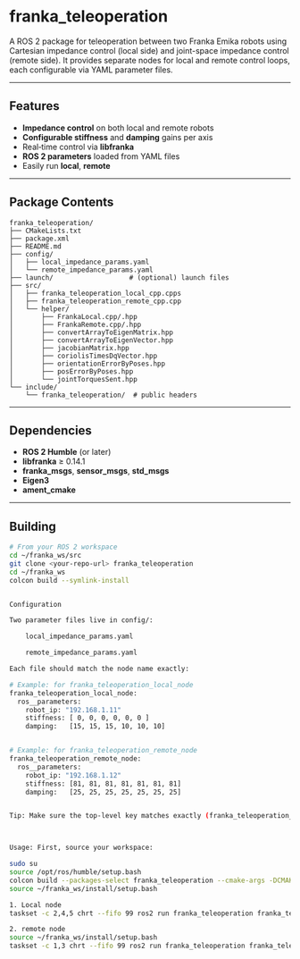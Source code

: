 # franka_teleoperation

A ROS 2 package for teleoperation between two Franka Emika robots using Cartesian impedance control (local side) and joint-space impedance control (remote side). It provides separate nodes for local and remote control loops, each configurable via YAML parameter files.

---

## Features

- **Impedance control** on both local and remote robots  
- **Configurable stiffness** and **damping** gains per axis  
- Real‐time control via **libfranka**  
- **ROS 2 parameters** loaded from YAML files  
- Easily run **local**, **remote**  

---

## Package Contents
```text
franka_teleoperation/
├── CMakeLists.txt
├── package.xml
├── README.md
├── config/
│   ├── local_impedance_params.yaml
│   └── remote_impedance_params.yaml
├── launch/                   # (optional) launch files
├── src/
│   ├── franka_teleoperation_local_cpp.cpps
│   ├── franka_teleoperation_remote_cpp.cpp
│   └── helper/
│       ├── FrankaLocal.cpp/.hpp
│       ├── FrankaRemote.cpp/.hpp
│       ├── convertArrayToEigenMatrix.hpp
│       ├── convertArrayToEigenVector.hpp
│       ├── jacobianMatrix.hpp
│       ├── coriolisTimesDqVector.hpp
│       ├── orientationErrorByPoses.hpp
│       ├── posErrorByPoses.hpp
│       └── jointTorquesSent.hpp
└── include/
    └── franka_teleoperation/  # public headers
```

---

## Dependencies

- **ROS 2 Humble** (or later)
- **libfranka** ≥ 0.14.1  
- **franka_msgs**, **sensor_msgs**, **std_msgs**  
- **Eigen3**  
- **ament_cmake**  

---

## Building

```bash
# From your ROS 2 workspace
cd ~/franka_ws/src
git clone <your-repo-url> franka_teleoperation
cd ~/franka_ws
colcon build --symlink-install


Configuration

Two parameter files live in config/:

    local_impedance_params.yaml

    remote_impedance_params.yaml

Each file should match the node name exactly:

# Example: for franka_teleoperation_local_node
franka_teleoperation_local_node:
  ros__parameters:
    robot_ip: "192.168.1.11"
    stiffness: [ 0, 0, 0, 0, 0, 0 ]
    damping:   [15, 15, 15, 10, 10, 10]


# Example: for franka_teleoperation_remote_node
franka_teleoperation_remote_node:
  ros__parameters:
    robot_ip: "192.168.1.12"
    stiffness: [81, 81, 81, 81, 81, 81, 81]
    damping:   [25, 25, 25, 25, 25, 25, 25]


Tip: Make sure the top‐level key matches exactly (franka_teleoperation_local_node vs franka_teleoperation_remote_node).



Usage: First, source your workspace:

sudo su
source /opt/ros/humble/setup.bash
colcon build --packages-select franka_teleoperation --cmake-args -DCMAKE_BUILD_TYPE=Release
source ~/franka_ws/install/setup.bash

1. Local node
taskset -c 2,4,5 chrt --fifo 99 ros2 run franka_teleoperation franka_teleoperation_local_node --ros-args --params-file /home/mobilerobot/franka_ws/src/franka_teleoperation/config/local_impedance_params.yaml

2. remote node
source ~/franka_ws/install/setup.bash
taskset -c 1,3 chrt --fifo 99 ros2 run franka_teleoperation franka_teleoperation_remote_node --ros-args --params-file /home/mobilerobot/franka_ws/src/franka_teleoperation/config/remote_impedance_params.yaml


